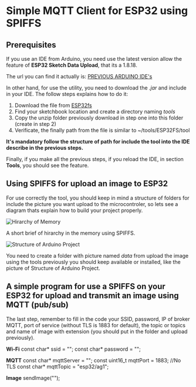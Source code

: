 # Simple MQTT Client for ESP32 using SPIFFS

## Prerequisites

If you use an IDE from Arduino, you need use the latest version allow the feature of **ESP32 Sketch Data Upload**, that its a 1.8.18.

The url you can find it actually is: [PREVIOUS ARDUINO IDE's](https://www.arduino.cc/en/software/OldSoftwareReleases/) 

In other hand, for use the utility, you need to download the *.jar* and include in your IDE. The follow steps explains how to do it:

1. Download the file from [ESP32fs](https://github.com/me-no-dev/arduino-esp32fs-plugin/releases/)
2. Find your sketchbook location and create a directory naming *tools*
3. Copy the unzip folder previously download in step one into this folder (create in step 2)
4. Verificate, the finally path from the file is similar to ~/tools/ESP32FS/tool

**It's mandatory follow the structure of path for include the tool into the IDE describe in the previous steps.**

Finally, if you make all the previous steps, if you reload the IDE, in section **Tools**, you should see the feature.

## Using SPIFFS for upload an image to ESP32

For use correctly the tool, you should keep in mind a structure of folders for include the picture you want upload to the microcontroler, so lets see a diagram thats explain how to build your project properly.

![Hirarchy of Memory](https://github.com/user-attachments/assets/2e5b4e27-3671-4640-889c-9f8e0a889fd2)

A short brief of hirarchy in the memory using SPIFFS.

![Structure of Arduino Project](https://github.com/user-attachments/assets/09a1581c-70e7-4fd6-8b66-e5fd89a1cd15)

You need to create a folder with picture named *data* from upload the image using the tools previously you should keep available or installed, like the picture of Structure of Arduino Project.

## A simple program for use a SPIFFS on your ESP32 for upload and transmit an image using MQTT (pub/sub)

The last step, remember to fill in the code your SSID, password, IP of broker MQTT, port of service (without TLS is 1883 for default), the topic or topics and name of image with extension (you should put in the folder and upload previously).

**Wi-Fi**
const char* ssid = "";
const char* password = "";

**MQTT**
const char* mqttServer = "";
const uint16_t mqttPort = 1883; //No TLS
const char* mqttTopic = "esp32/ag1";

**Image**
sendImage("");
